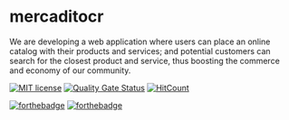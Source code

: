 # mercaditocr
   
We are developing a web application where users can place an online catalog with their products and services; and potential customers can search for the closest product and service, thus boosting the commerce and economy of our community.

[![MIT license](https://img.shields.io/badge/License-MIT-blue.svg)](https://raw.githubusercontent.com/MercaditoProjectcr/mercaditocr/develop/LICENSE)
[![Quality Gate Status](https://sonarcloud.io/api/project_badges/measure?project=MercaditoProjectcr_mercaditocr&metric=alert_status)](https://sonarcloud.io/dashboard?id=MercaditoProjectcr_mercaditocr)
[![HitCount](http://hits.dwyl.com/MercaditoProjectcr/mercaditocr.svg)](http://hits.dwyl.com/MercaditoProjectcr/mercaditocr)

[![forthebadge](https://forthebadge.com/images/badges/made-with-javascript.svg)](https://forthebadge.com)
[![forthebadge](https://forthebadge.com/images/badges/built-with-love.svg)](https://forthebadge.com)
 
